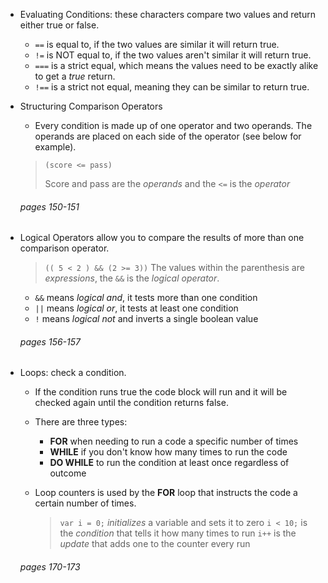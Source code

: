 - Evaluating Conditions: these characters compare two values and return either true or false.
    - `==` is equal to, if the two values are similar it will return true.
    - `!=` is NOT equal to, if the two values aren't similar it will return true.
    - `===` is a strict equal, which means the values need to be exactly alike to get a *true* return.
    - `!==` is a strict not equal, meaning they can be similar to return true. 

- Structuring Comparison Operators
    - Every condition is made up of one operator and two operands. The operands are placed on each side of the operator (see below for example).
    > `(score <= pass)`
    >
    > Score and pass are the *operands* and the `<=` is the 
    > *operator*


    ###### pages 150-151

- Logical Operators allow you to compare the results of more than one comparison operator.

    >`(( 5 < 2 ) && (2 >= 3))`
    > The values within the parenthesis are *expressions*, the 
    > `&&` is the *logical operator*. 

    - `&&` means *logical and*, it tests more than one condition
    - `||` means *logical or*, it tests at least one condition
    - `!` means *logical not* and inverts a single boolean value


    ###### pages 156-157


- Loops: check a condition.
    - If the condition runs true the code block will run and it will be checked again until the condition returns false. 

    - There are three types: 
        - **FOR** when needing to run a code a specific number of times
        - **WHILE** if you don't know how many times to run the code
        - **DO WHILE** to run the condition at least once regardless of outcome

    - Loop counters is used by the **FOR** loop that instructs the code a certain number of times. 
        > `var i = 0;` *initializes* a variable and sets it to 
        > zero
        > `i < 10;` is the *condition* that tells it how many 
        > times to run
        > `i++` is the *update* that adds one to the counter 
        > every run

    ###### pages 170-173
